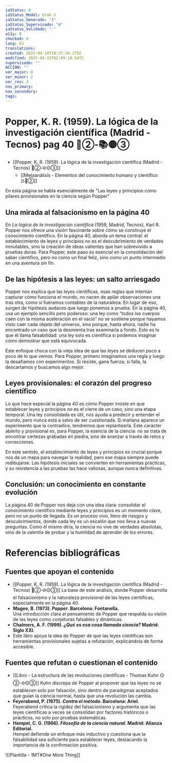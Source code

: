 ```yaml
---
iaStatus: 8
iaStatus_Model: Grok-3
iaStatus_Generado: "I"
iaStatus_Supervisado: "H"
iaStatus_Validado: "-"
a11y: 0
checked: 0
lang: ES
translations: 
created: 2025-04-10T19:37:34.179Z
modified: 2025-04-23T02:09:18.547Z
supervisado: ""
ACCION: ""
ver_major: 0
ver_minor: 2
ver_rev: 3
nav_primary: 
nav_secondary: 
tags:
---
```

# Popper, K. R. (1959). La lógica de la investigación científica (Madrid - Tecnos) pag 40 🔴②-📚🟡③

* [[Popper, K. R. (1959). La lógica de la investigación científica (Madrid - Tecnos) 🔴②-🌐🟡③]]
	* [[Metaanálisis - Elementos del conocimiento humano y científico ⚖️🔴②]]

En esta página se habla esencialmente de "Las leyes y principios como pilares provisionales en la ciencia según Popper"

## Una mirada al falsacionismo en la página 40

En *La lógica de la investigación científica* (1959, Madrid, Tecnos), Karl R. Popper nos ofrece una visión fascinante sobre cómo se construye el conocimiento científico. En la página 40, aborda un tema central: el establecimiento de leyes y principios no es el descubrimiento de verdades inmutables, sino la creación de ideas valientes que han sobrevivido a pruebas duras. Para Popper, este paso es esencial en la consolidación del saber científico, pero no como un final feliz, sino como un punto intermedio en una aventura sin fin.

## De las hipótesis a las leyes: un salto arriesgado

Popper nos explica que las leyes científicas, esas reglas que intentan capturar cómo funciona el mundo, no nacen de apilar observaciones una tras otra, como si fuéramos contables de la naturaleza. En lugar de eso, surgen de hipótesis audaces que luego ponemos a prueba. En la página 40, usa un ejemplo sencillo pero poderoso: una ley como “todos los cuerpos caen con la misma aceleración en el vacío” no se sostiene porque hayamos visto caer cada objeto del universo, sino porque, hasta ahora, nadie ha encontrado un caso que la desmienta tras examinarla a fondo. Esto es lo que él llama falsabilidad: una ley solo es científica si podemos imaginar cómo demostrar que está equivocada.

Este enfoque choca con la vieja idea de que las leyes se deducen poco a poco de lo que vemos. Para Popper, primero imaginamos una regla y luego la desafiamos con experimentos. Si resiste, gana fuerza; si falla, la descartamos y buscamos algo mejor.

## Leyes provisionales: el corazón del progreso científico

Lo que hace especial la página 40 es cómo Popper insiste en que establecer leyes y principios no es el cierre de un caso, sino una etapa temporal. Una ley consolidada es útil, nos ayuda a predecir y entender el mundo, pero nunca está a salvo de ser cuestionada. Si mañana aparece un experimento que la contradice, tendremos que replantearla. Este carácter abierto y provisional es, para Popper, la esencia de la ciencia: no se trata de encontrar certezas grabadas en piedra, sino de avanzar a través de retos y correcciones.

En este sentido, el establecimiento de leyes y principios es crucial porque nos da un mapa para navegar la realidad, pero ese mapa siempre puede redibujarse. Las hipótesis iniciales se convierten en herramientas prácticas, y su resistencia a las pruebas las hace valiosas, aunque nunca definitivas.

## Conclusión: un conocimiento en constante evolución

La página 40 de Popper nos deja con una idea clara: consolidar el conocimiento científico mediante leyes y principios es un momento clave, pero no un punto de llegada. Es un proceso vivo, lleno de riesgos y descubrimientos, donde cada ley es un escalón que nos lleva a nuevas preguntas. Como él mismo diría, la ciencia no vive de verdades absolutas, sino de la valentía de probar y la humildad de aprender de los errores.

# Referencias bibliográficas

## Fuentes que apoyan el contenido

- [[Popper, K. R. (1959). La lógica de la investigación científica (Madrid - Tecnos) 🔴②-🌐🟡③]]
  La base de este análisis, donde Popper desarrolla el falsacionismo y la naturaleza provisional de las leyes científicas, especialmente en la página 40.
- **Magee, B. (1973). *Popper*. Barcelona: Fontanella.**  
  Una introducción clara al pensamiento de Popper que respalda su visión de las leyes como conjeturas falsables y dinámicas.
- **Chalmers, A. F. (1999). *¿Qué es esa cosa llamada ciencia?* Madrid: Siglo XXI.**
- Este libro apoya la idea de Popper de que las leyes científicas son herramientas provisionales sujetas a refutación, explicándola de forma accesible.

## Fuentes que refutan o cuestionan el contenido
- [[Libro - La estructura de las revoluciones cientificas - Thomas Kuhn  🟡③-🌐🟡③]]
  Kuhn discrepa de Popper al proponer que las leyes no se establecen solo por falsación, sino dentro de paradigmas aceptados que guían la ciencia normal, hasta que una revolución las cambia.
- **Feyerabend, P. (1975). *Contra el método*. Barcelona: Ariel.**  
  Feyerabend critica la rigidez del falsacionismo y argumenta que las leyes científicas a veces se consolidan por factores históricos o prácticos, no solo por pruebas sistemáticas.
- **Hempel, C. G. (1966). *Filosofía de la ciencia natural*. Madrid: Alianza Editorial.**  
  Hempel defiende un enfoque más inductivo y cuestiona que la falsabilidad sea suficiente para establecer leyes, destacando la importancia de la confirmación positiva.

![[Plantilla - 1MT#One More Thing]]